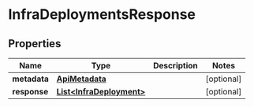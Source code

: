 

# InfraDeploymentsResponse


## Properties

Name | Type | Description | Notes
------------ | ------------- | ------------- | -------------
**metadata** | [**ApiMetadata**](ApiMetadata.md) |  |  [optional]
**response** | [**List&lt;InfraDeployment&gt;**](InfraDeployment.md) |  |  [optional]



